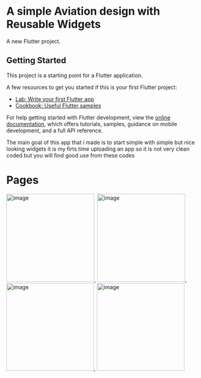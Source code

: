 # A simple Aviation design with Reusable Widgets

A new Flutter project.

## Getting Started

This project is a starting point for a Flutter application.

A few resources to get you started if this is your first Flutter project:

- [Lab: Write your first Flutter app](https://docs.flutter.dev/get-started/codelab)
- [Cookbook: Useful Flutter samples](https://docs.flutter.dev/cookbook)

For help getting started with Flutter development, view the
[online documentation](https://docs.flutter.dev/), which offers tutorials,
samples, guidance on mobile development, and a full API reference.


The main goal of this app that i made is to start simple with simple but nice looking widgets it is my firts time uploading an app so it is not very clean coded but you will find good use from these codes 

# Pages

<img width="230" alt="image" src="https://github.com/Emiryungul/Aviation_appUI_simple/assets/139579385/fb6e1af6-9d02-48bd-a534-8073344c82ac">,
<img width="230" alt="image" src="https://github.com/Emiryungul/Aviation_appUI_simple/assets/139579385/50fe5384-a05f-401b-bfcb-167655947c2f">,
<img width="229" alt="image" src="https://github.com/Emiryungul/Aviation_appUI_simple/assets/139579385/c1ad3a6f-8d5f-4a37-8b07-f1aba70b6edb">,
<img width="229" alt="image" src="https://github.com/Emiryungul/Aviation_appUI_simple/assets/139579385/95afdcf0-d507-4b14-a057-34b336ebcb1a">






